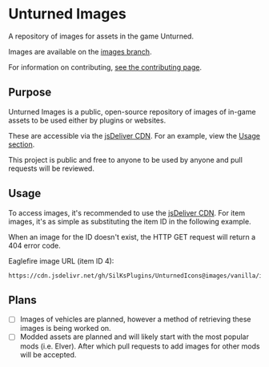 # Unturned Images
A repository of images for assets in the game Unturned.

Images are available on the [images branch](https://github.com/SilKsPlugins/UnturnedImages/tree/images).

For information on contributing, [see the contributing page](/CONTRIBUTING.md).

## Purpose

Unturned Images is a public, open-source repository of images of in-game assets to be used either by plugins or websites.

These are accessible via the [jsDeliver CDN](https://www.jsdelivr.com/?docs=gh). For an example, view the [Usage section](#Usage).

This project is public and free to anyone to be used by anyone and pull requests will be reviewed.

## Usage

To access images, it's recommended to use the [jsDeliver CDN](https://www.jsdelivr.com/?docs=gh). For item images, it's as simple as substituting the item ID in the following example.


When an image for the ID doesn't exist, the HTTP GET request will return a 404 error code.

Eaglefire image URL (item ID 4):
```
https://cdn.jsdelivr.net/gh/SilKsPlugins/UnturnedIcons@images/vanilla/items/4.png
```

## Plans

- [ ] Images of vehicles are planned, however a method of retrieving these images is being worked on.
- [ ] Modded assets are planned and will likely start with the most popular mods (i.e. Elver). After which pull requests to add images for other mods will be accepted.
